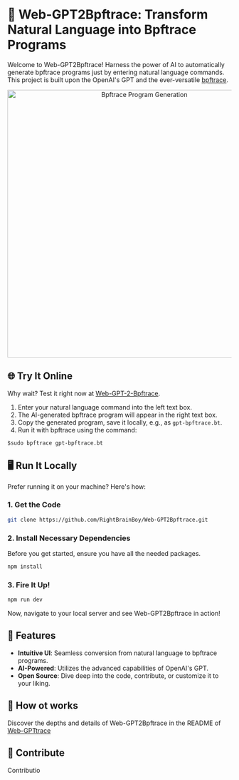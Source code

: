 # 🚀 Web-GPT2Bpftrace: Transform Natural Language into Bpftrace Programs

Welcome to Web-GPT2Bpftrace! Harness the power of AI to automatically generate bpftrace programs just by entering natural language commands. This project is built upon the OpenAI's GPT and the ever-versatile [bpftrace](https://github.com/iovisor/bpftrace).

<p align="center">
  <img src="./public/gpt2bpftrace.png" alt="Bpftrace Program Generation" width="600"/>
</p>

## 🌐 **Try It Online**
Why wait? Test it right now at [Web-GPT-2-Bpftrace](https://gpt-2-bpftrace.vercel.app/).

1. Enter your natural language command into the left text box.
2. The AI-generated bpftrace program will appear in the right text box.
3. Copy the generated program, save it locally, e.g., as `gpt-bpftrace.bt`.
4. Run it with bpftrace using the command:

```console
$sudo bpftrace gpt-bpftrace.bt
```

## 🖥 **Run It Locally**
Prefer running it on your machine? Here's how:

### **1. Get the Code**

```bash
git clone https://github.com/RightBrainBoy/Web-GPT2Bpftrace.git
```

### **2. Install Necessary Dependencies**
Before you get started, ensure you have all the needed packages.

```bash
npm install
```

### **3. Fire It Up!**

```bash
npm run dev
```
Now, navigate to your local server and see Web-GPT2Bpftrace in action!

## 🌟 **Features**
- **Intuitive UI**: Seamless conversion from natural language to bpftrace programs.
- **AI-Powered**: Utilizes the advanced capabilities of OpenAI's GPT.
- **Open Source**: Dive deep into the code, contribute, or customize it to your liking.

## 📖 **How ot works**
Discover the depths and details of Web-GPT2Bpftrace in the README of [Web-GPTtrace](https://github.com/RightBrainBoy/Web-GPTtrace)
## 🙌 **Contribute**
Contributio